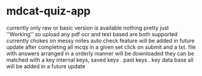 # mdcat-quiz-app
 currently only raw or basic version is available nothing pretty just ''Working'' so upload any pdf ocr and text based are both supported 
 currently chokes on messy notes 
 auto check feature will be added in future update 
 after completing all mcqs in a given set click on submit and a txt. file with answers arranged in a orderly manner will be downloaded 
 they can be matched with a key 
 internal keys, saved keys . past keys . key data base all will be added in a future update 
